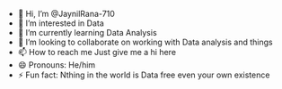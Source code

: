 - 👋 Hi, I’m @JaynilRana-710
- 👀 I’m interested in Data
- 🌱 I’m currently learning Data Analysis
- 💞️ I’m looking to collaborate on working with Data analysis and things
- 📫 How to reach me Just give me a hi here
- 😄 Pronouns: He/him
- ⚡ Fun fact: Nthing in the world is Data free even your own existence

<!---
Buzz-Lightyear710/Buzz-Lightyear710 is a ✨ special ✨ repository because its `README.md` (this file) appears on your GitHub profile.
You can click the Preview link to take a look at your changes.
--->
